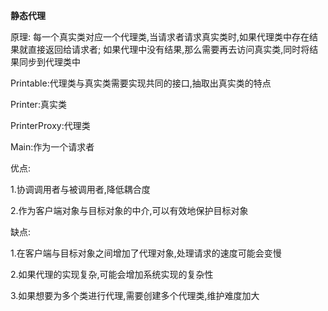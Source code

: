 **静态代理**

原理: 
    每一个真实类对应一个代理类,当请求者请求真实类时,如果代理类中存在结果就直接返回给请求者;
    如果代理中没有结果,那么需要再去访问真实类,同时将结果同步到代理类中

Printable:代理类与真实类需要实现共同的接口,抽取出真实类的特点

Printer:真实类

PrinterProxy:代理类

Main:作为一个请求者

优点:

1.协调调用者与被调用者,降低耦合度

2.作为客户端对象与目标对象的中介,可以有效地保护目标对象

缺点:

1.在客户端与目标对象之间增加了代理对象,处理请求的速度可能会变慢

2.如果代理的实现复杂,可能会增加系统实现的复杂性

3.如果想要为多个类进行代理,需要创建多个代理类,维护难度加大 